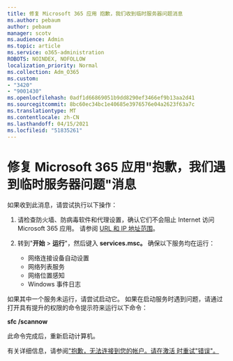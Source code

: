 ```yaml
---
title: 修复 Microsoft 365 应用 抱歉，我们收到临时服务器问题消息
ms.author: pebaum
author: pebaum
manager: scotv
ms.audience: Admin
ms.topic: article
ms.service: o365-administration
ROBOTS: NOINDEX, NOFOLLOW
localization_priority: Normal
ms.collection: Adm_O365
ms.custom:
- "3420"
- "9001430"
ms.openlocfilehash: 0adf1d66869051b9dd8290ef3466ef9b13aa2d41
ms.sourcegitcommit: 8bc60ec34bc1e40685e3976576e04a2623f63a7c
ms.translationtype: MT
ms.contentlocale: zh-CN
ms.lasthandoff: 04/15/2021
ms.locfileid: "51835261"
---
```

# <a name="fixing-the-microsoft-365-apps-sorry-we-are-having-temporary-server-issues-message"></a>修复 Microsoft 365 应用"抱歉，我们遇到临时服务器问题"消息

如果收到此消息，请尝试执行以下操作：

1. 请检查防火墙、防病毒软件和代理设置，确认它们不会阻止 Internet 访问 Microsoft 365 应用。 请参阅 [URL 和 IP 地址范围](https://docs.microsoft.com/office365/enterprise/urls-and-ip-address-ranges)。

2. 转到"**开始**  >  **运行**"，然后键入 **services.msc。** 确保以下服务均在运行：
    - 网络连接设备自动设置
    - 网络列表服务
    - 网络位置感知
    - Windows 事件日志

如果其中一个服务未运行，请尝试启动它。 如果在启动服务时遇到问题，请通过打开具有提升的权限的命令提示符来运行以下命令：

**sfc /scannow**

此命令完成后，重新启动计算机。

有关详细信息，请参阅["抱歉，无法连接到您的帐户。请在激活 时重试"错误"。](https://docs.microsoft.com/office/troubleshoot/activation-installation/issue-when-activate-office-from-office-365)